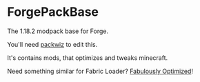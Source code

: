 # ForgePackBase
The 1.18.2 modpack base for Forge.

You'll need [packwiz](https://packwiz.infra.link/) to edit this.

It's contains mods, that optimizes and tweaks minecraft.


Need something similar for Fabric Loader? [Fabulously Optimized](https://github.com/Fabulously-Optimized/fabulously-optimized)!
